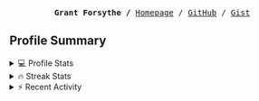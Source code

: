 <p><pre align="center"><strong>Grant Forsythe /</strong> <a href="https://www.grantwforsythe.com/">Homepage</a> / <a href="https://github.com/grantwforsythe">GitHub</a> / <a href="https://gist.github.com/grantwforsythe">Gist</a></pre></p>
 
<h2 align="left">Profile Summary</h2>
<details>
    <summary>💻 Profile Stats</summary>
    <div align="center">
        <img alt="GitHub stats" src="https://github-readme-stats.vercel.app/api?username=grantwforsythe&count_private=true&show_icons=true&hide=stars&border_radius=7&include_all_commits=true&hide_rank=true&custom_title=Grant%27s%20GitHub%20Stats">
        <img alt="Top languages" src="https://github-readme-stats.vercel.app/api/top-langs/?username=grantwforsythe&hide=jupyter+notebook,vim+script&layout=compact&langs_count=6">
    </div>
    <p style="font-size: 11px;" align="center">
        <strong>Note:</strong> Top languages is only a metric of the languages my public code consists of and doesn't reflect experience or skill level.
    </p>
</details>

<details>
    <summary>🔥 Streak Stats</summary>
        <div align="center">
            <img alt="Streak stats" src="https://github-readme-streak-stats.herokuapp.com/?user=grantwforsythe">
        </div>
</details>

 <details>
    <summary>⚡ Recent Activity</summary>
    
  <!--START_SECTION:activity-->
1. 💪 Opened PR [#12](https://github.com/grantwforsythe/custom-reports-for-ynab/pull/12) in [grantwforsythe/custom-reports-for-ynab](https://github.com/grantwforsythe/custom-reports-for-ynab)
2. 🚀 Published release [1.3.0](https://github.com/grantwforsythe/custom-reports-for-ynab/releases/tag/1.3.0) in [grantwforsythe/custom-reports-for-ynab](https://github.com/grantwforsythe/custom-reports-for-ynab)
3. 🎉 Merged PR [#7](https://github.com/grantwforsythe/custom-reports-for-ynab/pull/7) in [grantwforsythe/custom-reports-for-ynab](https://github.com/grantwforsythe/custom-reports-for-ynab)
4. 🗣 Commented on [#270](https://github.com/codecov/feedback/issues/270#issuecomment-2094221426) in [codecov/feedback](https://github.com/codecov/feedback)
5. 🎉 Merged PR [#11](https://github.com/grantwforsythe/custom-reports-for-ynab/pull/11) in [grantwforsythe/custom-reports-for-ynab](https://github.com/grantwforsythe/custom-reports-for-ynab)
  <!--END_SECTION:activity-->
    
 </details>
